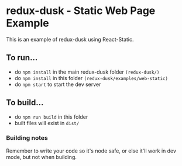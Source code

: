 # redux-dusk - Static Web Page Example

This is an example of redux-dusk using React-Static.

## To run...

- do `npm install` in the main redux-dusk folder `(redux-dusk/)`
- do `npm install` in this folder `(redux-dusk/examples/web-static)`
- do `npm start` to start the dev server

## To build...

- do `npm run build` in this folder
- built files will exist in `dist/`

### Building notes

Remember to write your code so it's node safe, or else it'll work in dev mode, but not when building.
